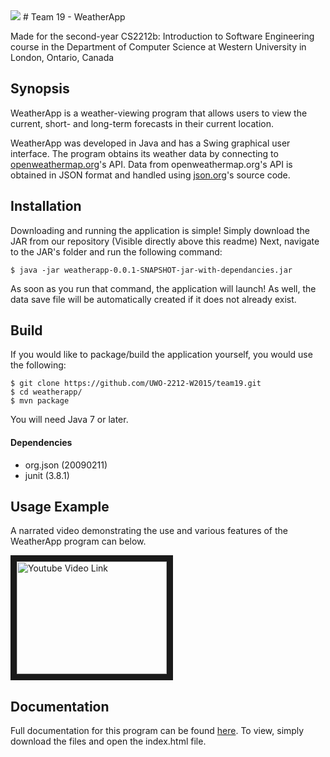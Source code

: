 <img src="http://i.imgur.com/6GWQNtr.png">
# Team 19 - WeatherApp 

Made for the second-year CS2212b: Introduction to Software Engineering course in the Department of Computer Science at Western University in London, Ontario, Canada

## Synopsis

WeatherApp is a weather-viewing program that allows users to view the current, short- and long-term forecasts in their current location.

WeatherApp was developed in Java and has a Swing graphical user interface. The program obtains its weather data by connecting to [openweathermap.org](http://openweathermap.org/api)'s API. Data from openweathermap.org's API is obtained in JSON format and handled using [json.org](http://www.json.org/java/index.html)'s source code.

## Installation

Downloading and running the application is simple!
Simply download the JAR from our repository (Visible directly above this readme)
Next, navigate to the JAR's folder and run the following command:
```
$ java -jar weatherapp-0.0.1-SNAPSHOT-jar-with-dependancies.jar
```
As soon as you run that command, the application will launch!
As well, the data save file will be automatically created if it does not already exist.

## Build
If you would like to package/build the application yourself, you would use the following:
```
$ git clone https://github.com/UWO-2212-W2015/team19.git
$ cd weatherapp/
$ mvn package
```
You will need Java 7 or later.

#### Dependencies
- org.json (20090211)
- junit (3.8.1)

## Usage Example

A narrated video demonstrating the use and various features of the WeatherApp program can below.

<a href="http://www.youtube.com/watch?feature=player_embedded&v=-uPnkzjPZyQ
" target="_blank"><img src="http://img.youtube.com/vi/-uPnkzjPZyQ/0.jpg" 
alt="Youtube Video Link" width="240" height="180" border="10" /></a>

## Documentation

Full documentation for this program can be found [here](https://github.com/UWO-2212-W2015/team19/tree/master/weatherapp/doc).
To view, simply download the files and open the index.html file.
